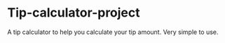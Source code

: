 # Tip-calculator-project
A tip calculator to help you calculate your tip amount. Very simple to use.
